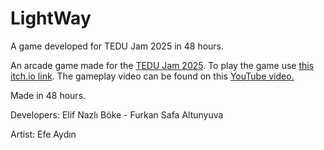 # LightWay
A game developed for TEDU Jam 2025 in 48 hours.

An arcade game made for the [TEDU Jam 2025](https://itch.io/jam/tedujam2025). To play the game use [this itch.io link](https://elifnazlib.itch.io/lightway).
The gameplay video can be found on this [YouTube video.](https://youtu.be/PyI1OmNRHIA)

Made in 48 hours.

Developers: Elif Nazlı Böke - Furkan Safa Altunyuva

Artist: Efe Aydın
